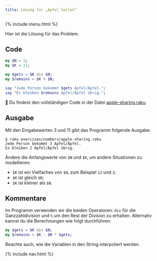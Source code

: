 ```yaml
---
title: Lösung für „Apfel teilen“
---
```


{% include menu.html %}

Hier ist die Lösung für das Problem.

## Code

```raku
my $N = 3;
my $K = 11;

my $gets = $K div $N;
my $remains = $K % $N;

say "Jede Person bekommt $gets Apfel/Äpfel.";
say "Es bleiben $remains Apfel/Äpfel übrig.";
```

🦋 Du findest den vollständigen Code in der Datei [apple-sharing.raku](https://github.com/ash/raku-course/blob/master/exercises/numbers/apple-sharing.raku).

## Ausgabe

Mit den Eingabewerten 3 und 11 gibt das Programm folgende Ausgabe:

```console
$ raku exercises/numbers/apple-sharing.raku
Jede Person bekommt 3 Apfel/Äpfel.
Es bleiben 2 Apfel/Äpfel übrig.
```

Ändere die Anfangswerte von `$N` und `$K`, um andere Situationen zu modellieren:

* `$K` ist ein Vielfaches von `$N`, zum Beispiel `12` und `3`;
* `$K` ist gleich `$N`;
* `$K` ist kleiner als `$N`.

## Kommentare

Im Programm verwenden wir die beiden Operatoren: `div` für die Ganzzahldivision und `%` um den Rest der Division zu erhalten. Alternativ kannst du die Berechnungen wie folgt durchführen:

```raku
my $gets = $K div $N;
my $remains = $K - $N * $gets;
```

Beachte auch, wie die Variablen in den String interpoliert werden.

{% include nav.html %}